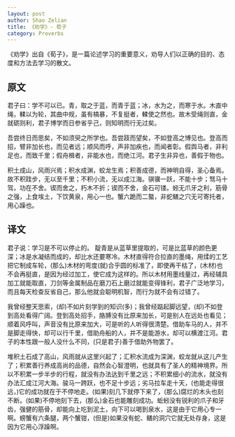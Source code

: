 ```yaml
---
layout: post
author: Shao Zelian
title: 《劝学》- 荀子
category: Proverbs
---
```


《劝学》出自《荀子》，是一篇论述学习的重要意义，劝导人们以正确的目的、态度和方法去学习的散文。

## 原文
君子曰：学不可以已。青，取之于蓝，而青于蓝；冰，水为之，而寒于水。木直中绳，輮以为轮，其曲中规，虽有槁暴，不复挺者，輮使之然也。故木受绳则直，金就砺则利，君子博学而日参省乎己，则知明而行无过矣。

吾尝终日而思矣，不如须臾之所学也。吾尝跂而望矣，不如登高之博见也。登高而招，臂非加长也，而见者远；顺风而呼，声非加疾也，而闻者彰。假舆马者，非利足也，而致千里；假舟楫者，非能水也，而绝江河。君子生非异也，善假于物也。

积土成山，风雨兴焉；积水成渊，蛟龙生焉；积善成德，而神明自得，圣心备焉。故不积跬步，无以至千里；不积小流，无以成江海。骐骥一跃，不能十步；驽马十驾，功在不舍。锲而舍之，朽木不折；锲而不舍，金石可镂。蚓无爪牙之利，筋骨之强，上食埃土，下饮黄泉，用心一也。蟹六跪而二螯，非蛇鳝之穴无可寄托者，用心躁也。

## 译文
君子说：学习是不可以停止的。 靛青是从蓝草里提取的，可是比蓝草的颜色更深；冰是水凝结而成的，却比水还要寒冷。木材直得符合拉直的墨绳，用煣的工艺把它制成车轮，(那么)木材的弯度(就)合乎圆的标准了，即使再干枯了，(木材)也不会再挺直，是因为经过加工，使它成为这样的。所以木材用墨线量过，再经辅具加工就能取直，刀剑等金属制品在磨刀石上磨过就能变得锋利，君子广泛地学习，而且每天检查反省自己，那么他就会聪明机智，而行为就不会有过错了。

我曾经整天思索，(却)不如片刻学到的知识(多)；我曾经踮起脚远望，(却)不如登到高处看得广阔。登到高处招手，胳膊没有比原来加长，可是别人在远处也看见；顺着风呼叫，声音没有比原来加大，可是听的人听得很清楚。借助车马的人，并不是脚走得快，却可以行千里，借助舟船的人，并不是能游水，却可以横渡江河。君子的本性跟一般人没什么不同，(只是君子)善于借助外物罢了。

堆积土石成了高山，风雨就从这里兴起了；汇积水流成为深渊，蛟龙就从这儿产生了；积累善行养成高尚的品德，自然会心智澄明，也就具有了圣人的精神境界。所以不积累一步半步的行程，就没有办法达到千里之远；不积累细小的流水，就没有办法汇成江河大海。骏马一跨跃，也不足十步远；劣马拉车走十天，(也能走得很远，)它的成功就在于不停地走。(如果)刻几下就停下来了，(那么)腐烂的木头也刻不断。(如果)不停地刻下去，(那么)金石也能雕刻成功。蚯蚓没有锐利的爪子和牙齿，强健的筋骨，却能向上吃到泥土，向下可以喝到泉水，这是由于它用心专一啊。螃蟹有六条腿，两个蟹钳，(但是)如果没有蛇、鳝的洞穴它就无处存身，这是因为它用心浮躁啊。